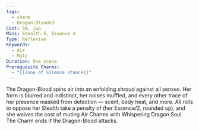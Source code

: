 ```yaml
---
tags:
  - charm
  - Dragon-Blooded
Cost: 5m, 1wp
Mins: Stealth 5, Essence 4
Type: Reflexive
Keywords:
  - Air
  - Mute
Duration: One scene
Prerequisite Charms:
  - "[[Zone of Silence Stance]]"
---
```

The Dragon-Blood spins air into an enfolding shroud against all senses. Her form is blurred and indistinct, her noises muffled, and every other trace of her presence masked from detection — scent, body heat, and more. All rolls to oppose her Stealth take a penalty of (her Essence/2, rounded up), and she waives the cost of muting Air Charms with Whispering Dragon Soul. The Charm ends if the Dragon-Blood attacks.